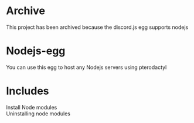 # Archive
This project has been archived because the discord.js egg supports nodejs

# Nodejs-egg
You can use this egg to host any Nodejs servers using pterodactyl

# Includes
Install Node modules<br>Uninstalling node modules
